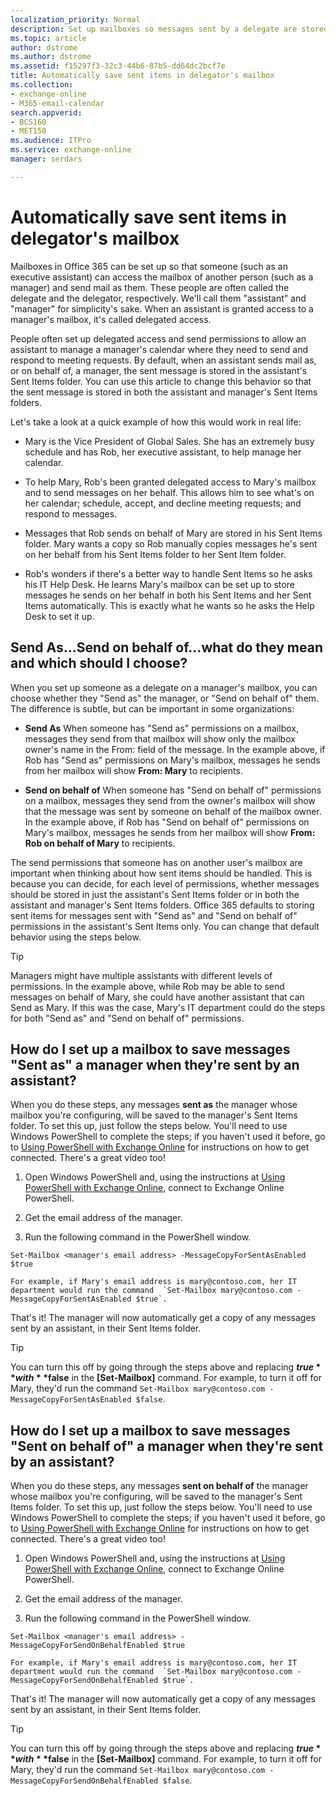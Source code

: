 ```yaml
---
localization_priority: Normal
description: Set up mailboxes so messages sent by a delegate are stored in both the delegate and delegator's Sent Items.
ms.topic: article
author: dstrome
ms.author: dstrome
ms.assetid: f15297f3-32c3-44b6-87b5-dd64dc2bcf7e
title: Automatically save sent items in delegator's mailbox
ms.collection: 
- exchange-online
- M365-email-calendar
search.appverid:
- BCS160
- MET150
ms.audience: ITPro
ms.service: exchange-online
manager: serdars

---
```


# Automatically save sent items in delegator's mailbox

Mailboxes in Office 365 can be set up so that someone (such as an executive assistant) can access the mailbox of another person (such as a manager) and send mail as them. These people are often called the delegate and the delegator, respectively. We'll call them "assistant" and "manager" for simplicity's sake. When an assistant is granted access to a manager's mailbox, it's called delegated access.

People often set up delegated access and send permissions to allow an assistant to manage a manager's calendar where they need to send and respond to meeting requests. By default, when an assistant sends mail as, or on behalf of, a manager, the sent message is stored in the assistant's Sent Items folder. You can use this article to change this behavior so that the sent message is stored in both the assistant and manager's Sent Items folders.

Let's take a look at a quick example of how this would work in real life:

- Mary is the Vice President of Global Sales. She has an extremely busy schedule and has Rob, her executive assistant, to help manage her calendar.

- To help Mary, Rob's been granted delegated access to Mary's mailbox and to send messages on her behalf. This allows him to see what's on her calendar; schedule, accept, and decline meeting requests; and respond to messages.

- Messages that Rob sends on behalf of Mary are stored in his Sent Items folder. Mary wants a copy so Rob manually copies messages he's sent on her behalf from his Sent Items folder to her Sent Item folder.

- Rob's wonders if there's a better way to handle Sent Items so he asks his IT Help Desk. He learns Mary's mailbox can be set up to store messages he sends on her behalf in both his Sent Items and her Sent Items automatically. This is exactly what he wants so he asks the Help Desk to set it up.

## Send As...Send on behalf of...what do they mean and which should I choose?

When you set up someone as a delegate on a manager's mailbox, you can choose whether they "Send as" the manager, or "Send on behalf of" them. The difference is subtle, but can be important in some organizations:

- **Send As** When someone has "Send as" permissions on a mailbox, messages they send from that mailbox will show only the mailbox owner's name in the From: field of the message. In the example above, if Rob has "Send as" permissions on Mary's mailbox, messages he sends from her mailbox will show **From: Mary** to recipients.

- **Send on behalf of** When someone has "Send on behalf of" permissions on a mailbox, messages they send from the owner's mailbox will show that the message was sent by someone on behalf of the mailbox owner. In the example above, if Rob has "Send on behalf of" permissions on Mary's mailbox, messages he sends from her mailbox will show **From: Rob on behalf of Mary** to recipients.

The send permissions that someone has on another user's mailbox are important when thinking about how sent items should be handled. This is because you can decide, for each level of permissions, whether messages should be stored in just the assistant's Sent Items folder or in both the assistant and manager's Sent Items folders. Office 365 defaults to storing sent items for messages sent with "Send as" and "Send on behalf of" permissions in the assistant's Sent Items only. You can change that default behavior using the steps below.

> [!TIP]
> Managers might have multiple assistants with different levels of permissions. In the example above, while Rob may be able to send messages on behalf of Mary, she could have another assistant that can Send as Mary. If this was the case, Mary's IT department could do the steps for both "Send as" and "Send on behalf of" permissions.

## How do I set up a mailbox to save messages "Sent as" a manager when they're sent by an assistant?

When you do these steps, any messages **sent as** the manager whose mailbox you're configuring, will be saved to the manager's Sent Items folder. To set this up, just follow the steps below. You'll need to use Windows PowerShell to complete the steps; if you haven't used it before, go to [Using PowerShell with Exchange Online](https://go.microsoft.com/fwlink/?linkid=282266) for instructions on how to get connected. There's a great video too!

1. Open Windows PowerShell and, using the instructions at [Using PowerShell with Exchange Online](https://go.microsoft.com/fwlink/?linkid=282266), connect to Exchange Online PowerShell.

2. Get the email address of the manager.

3. Run the following command in the PowerShell window.

  ```
  Set-Mailbox <manager's email address> -MessageCopyForSentAsEnabled $true
  ```

    For example, if Mary's email address is mary@contoso.com, her IT department would run the command  `Set-Mailbox mary@contoso.com -MessageCopyForSentAsEnabled $true`.

That's it! The manager will now automatically get a copy of any messages sent by an assistant, in their Sent Items folder.

> [!TIP]
> You can turn this off by going through the steps above and replacing **$true** with **$false** in the **[Set-Mailbox]** command. For example, to turn it off for Mary, they'd run the command  `Set-Mailbox mary@contoso.com -MessageCopyForSentAsEnabled $false`.

## How do I set up a mailbox to save messages "Sent on behalf of" a manager when they're sent by an assistant?

When you do these steps, any messages **sent on behalf of** the manager whose mailbox you're configuring, will be saved to the manager's Sent Items folder. To set this up, just follow the steps below. You'll need to use Windows PowerShell to complete the steps; if you haven't used it before, go to [Using PowerShell with Exchange Online](https://go.microsoft.com/fwlink/?linkid=282266) for instructions on how to get connected. There's a great video too!

1. Open Windows PowerShell and, using the instructions at [Using PowerShell with Exchange Online](https://go.microsoft.com/fwlink/?linkid=282266), connect to Exchange Online PowerShell.

2. Get the email address of the manager.

3. Run the following command in the PowerShell window.

  ```
  Set-Mailbox <manager's email address> -MessageCopyForSendOnBehalfEnabled $true
  ```

    For example, if Mary's email address is mary@contoso.com, her IT department would run the command  `Set-Mailbox mary@contoso.com -MessageCopyForSendOnBehalfEnabled $true`.

That's it! The manager will now automatically get a copy of any messages sent by an assistant, in their Sent Items folder.

> [!TIP]
> You can turn this off by going through the steps above and replacing **$true** with **$false** in the **[Set-Mailbox]** command. For example, to turn it off for Mary, they'd run the command  `Set-Mailbox mary@contoso.com -MessageCopyForSendOnBehalfEnabled $false`.



